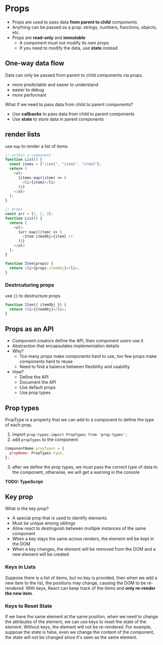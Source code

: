 # Props

- Props are used to pass data **from parent to child** components
- Anything can be passed as a prop: strings, numbers, functions, objects, etc.
- Props are **read-only** and **immutable**
  - A component must not modify its own props
  - If you need to modify the data, use **state** instead

## One-way data flow

Data can only be passed from parent to child components via props.

- more predictable and easier to understand
- easier to debug
- more performant

What if we need to pass data from child to parent components?

- Use **callbacks** to pass data from child to parent components
- Use **state** to store data in parent components

## render lists

use `map` to render a list of items

```js
// within a component
function List() {
  const items = ["item1", "item2", "item3"];
  return (
    <ul>
      {items.map((item) => (
        <li>{item}</li>
      ))}
    </ul>
  );
}

// props
const arr = [1, 2, 3];
function List() {
  return (
    <ul>
      {arr.map((item) => (
        <Item itmeObj={item} />
      ))}
    </ul>
  );
}

function Item(props) {
  return <li>{props.itemObj}</li>;
}
```

### Destrcuturing props

use `{}` to destructure props

```js
function Item({ itemObj }) {
  return <li>{itemObj}</li>;
}
```

## Props as an API

- Component creators define the API, then component users use it
- Abstraction that encapsulates implementation details
- Why?
  - Too many props make components hard to use, too few props make components hard to reuse
  - Need to find a balance between flexibility and usability
- How?
  - Define the API
  - Document the API
  - Use default props
  - Use prop types

## Prop types

PropType is a property that we can add to a component to define the type of each prop.

1. import `prop-types`: `import PropTypes from 'prop-types';`
2. add `propTypes` to the component:

```js
ComponentName.propTypes = {
  propName: PropTypes.type,
};
```

3. after we define the prop types, we must pass the correct type of data to the component, otherwise, we will get a warning in the console

**TODO: TypeScript**

## Key prop

What is the key prop?

- A special prop that is used to identify elements
- Must be unique among siblings
- Allow react to destinguish between multiple instances of the same component
- When a key stays the same across renders, the element will be kept in the DOM
- When a key changes, the element will be removed from the DOM and a new element will be created

### Keys in Lists

Suppose there is a list of items, but no key is provided, then when we add a new item to the list, the positions may change, causing the DOM to be re-rendered.
With keys, React can keep track of the items and **only re-render the new item**.

### Keys to Reset State

If we have the same element at the same position, when we need to change the attributes of the element, we can use keys to reset the state of the element.
Without keys, the element will not be re-rendered. For example, suppose the state is false, even we change the content of the component, the state will not be changed since it's seen as the same element.
